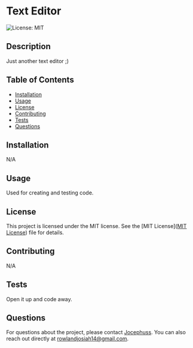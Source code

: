 
# Text Editor

![License: MIT](https://img.shields.io/badge/License-MIT-yellow.svg)

## Description
Just another text editor ;)

## Table of Contents
- [Installation](#installation)
- [Usage](#usage)
- [License](#license)
- [Contributing](#contributing)
- [Tests](#tests)
- [Questions](#questions)

## Installation
N/A

## Usage
Used for creating and testing code.


## License

This project is licensed under the MIT license. See the [MIT License]([MIT License](https://opensource.org/licenses/MIT)) file for details.


## Contributing
N/A

## Tests
Open it up and code away.

## Questions
For questions about the project, please contact [Jocephuss](https://github.com/Jocephuss).
You can also reach out directly at rowlandjosiah14@gmail.com.
